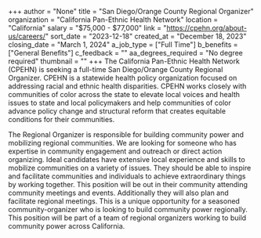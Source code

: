+++
author = "None"
title = "San Diego/Orange County Regional Organizer"
organization = "California Pan-Ethnic Health Network"
location = "California"
salary = "$75,000 - $77,000"
link = "https://cpehn.org/about-us/careers/"
sort_date = "2023-12-18"
created_at = "December 18, 2023"
closing_date = "March 1, 2024"
a_job_type = ["Full Time"]
b_benefits = ["General Benefits"]
c_feedback = ""
aa_degrees_required = "No degree required"
thumbnail = ""
+++
The California Pan-Ethnic Health Network (CPEHN) is seeking a full-time San Diego/Orange County Regional Organizer. CPEHN is a statewide health policy organization focused on addressing racial and ethnic health disparities. CPEHN works closely with communities of color across the state to elevate local voices and health issues to state and local policymakers and help communities of color advance policy change and structural reform that creates equitable conditions for their communities. 

The Regional Organizer is responsible for building community power and mobilizing regional communities. We are looking for someone who has expertise in community engagement and outreach or direct action organizing. Ideal candidates have extensive local experience and skills to mobilize communities on a variety of issues. They should be able to inspire and facilitate communities and individuals to achieve extraordinary things by working together. This position will be out in their community  attending community meetings and events. Additionally they will also plan and facilitate regional meetings. This is a unique opportunity for a seasoned community-organizer who is looking to build community power regionally. This position will be part of a team of regional organizers working to build community power across California. 